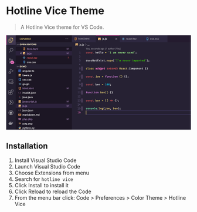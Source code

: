 # Hotline Vice Theme

> A Hotline Vice theme for VS Code.

![Preview](../media/preview.png)

## Installation

1. Install Visual Studio Code
1. Launch Visual Studio Code
1. Choose Extensions from menu
1. Search for `hotline vice`
1. Click Install to install it
1. Click Reload to reload the Code
1. From the menu bar click: Code > Preferences > Color Theme > Hotline Vice

